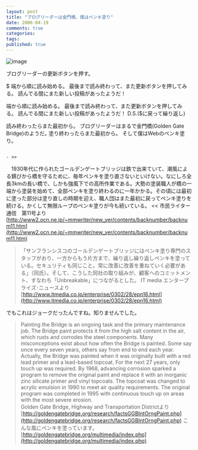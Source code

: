 ```yaml
---
layout: post
title: "ブログリーダーは金門橋、僕はペンキ塗り"
date: 2006-04-19
comments: true
categories:
tags:
published: true
---
```




![image](http://img.f.hatena.ne.jp/images/fotolife/k/keyesberry/20060419/20060419180748.jpg)


ブログリーダーの更新ボタンを押す。

$ 端から順に読み始める。
最後まで読み終わって、また更新ボタンを押してみる。
読んでる間にまた新しい投稿があったようだ！

端から順に読み始める。
最後まで読み終わって、また更新ボタンを押してみる。
読んでる間にまた新しい投稿があったようだ！
D.S.($に戻って繰り返し)

読み終わったらまた最初から。
ブログリーダーはまるで金門橋(Golden Gate Bridge)のようだ｡
塗り終わったらまた最初から。
そして僕はWebのペンキ塗り。

                                                                                                                                                                                                                                - >>
　1930年代に作られたゴールデンゲートブリッジは鉄で出来ていて、潮風による錆びから橋を守るために、毎年ペンキを塗り直さないといけない。なにしろ全長3kmの長い橋で、しかも強風下での高所作業である。大勢の塗装職人が橋の一端から塗装を始めて、全部ペンキを塗り終わるのに一年かかる。その頃には最初に塗った部分は塗り直しの時期を迎え、職人団はまた最初に戻ってペンキ塗りを続ける。かくして無限ループのペンキ塗りが今も続いている。
<<
市民ライター通信　第11号より
[http://www2.ocn.ne.jp/~mmwriter/new_ver/contents/backnumber/backnum11.htm](http://www2.ocn.ne.jp/~mmwriter/new_ver/contents/backnumber/backnum11.htm)

> 「サンフランシスコのゴールデンゲートブリッジにはペンキ塗り専門のスタッフがおり、一方からもう片方まで、繰り返し繰り返しペンキを塗っている。セキュリティも同じこと。常に改善に改善を重ねていく必要がある」（同氏）。そして、こうした同社の取り組みが、顧客へのコミットメント、すなわち「Unbreakable」につながるとした。
IT media エンタープライズ･ニュースより
[http://www.itmedia.co.jp/enterprise/0302/28/epn16.html](http://www.itmedia.co.jp/enterprise/0302/28/epn16.html)

でもこれはジョークだったんですね。知りませんでした。
> Painting the Bridge is an ongoing task and the primary maintenance job.  The Bridge paint protects it from the high salt content in the air, which rusts and corrodes the steel components.  Many misconceptions exist about how often the Bridge is painted.  Some say once every seven years, others say from end to end each year.  Actually, the Bridge was painted when it was originally built with a red lead primer and a lead-based topcoat.  For the next 27 years, only touch up was required.  By 1968, advancing corrosion sparked a program to remove the original paint and replace it with an inorganic zinc silicate primer and vinyl topcoats.  The topcoat was changed to acrylic emulsion in 1990 to meet air quality requirements.  The original program was completed in 1995 with continuous touch up on areas with the most severe erosion.  
Golden Gate Bridge, Highway and Transportation Districtより
[http://goldengatebridge.org/research/factsGGBIntOrngPaint.php](http://goldengatebridge.org/research/factsGGBIntOrngPaint.php)
こんな風にペンキを塗っています。
[http://goldengatebridge.org/multimedia/index.php](http://goldengatebridge.org/multimedia/index.php)
